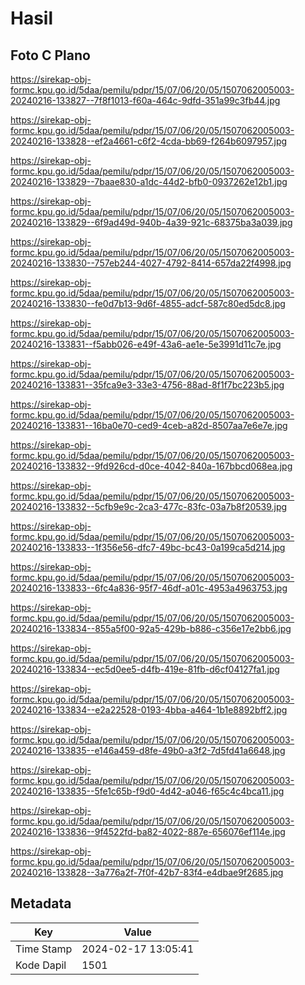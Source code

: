 # Hasil

## Foto C Plano

https://sirekap-obj-formc.kpu.go.id/5daa/pemilu/pdpr/15/07/06/20/05/1507062005003-20240216-133827--7f8f1013-f60a-464c-9dfd-351a99c3fb44.jpg

https://sirekap-obj-formc.kpu.go.id/5daa/pemilu/pdpr/15/07/06/20/05/1507062005003-20240216-133828--ef2a4661-c6f2-4cda-bb69-f264b6097957.jpg

https://sirekap-obj-formc.kpu.go.id/5daa/pemilu/pdpr/15/07/06/20/05/1507062005003-20240216-133829--7baae830-a1dc-44d2-bfb0-0937262e12b1.jpg

https://sirekap-obj-formc.kpu.go.id/5daa/pemilu/pdpr/15/07/06/20/05/1507062005003-20240216-133829--6f9ad49d-940b-4a39-921c-68375ba3a039.jpg

https://sirekap-obj-formc.kpu.go.id/5daa/pemilu/pdpr/15/07/06/20/05/1507062005003-20240216-133830--757eb244-4027-4792-8414-657da22f4998.jpg

https://sirekap-obj-formc.kpu.go.id/5daa/pemilu/pdpr/15/07/06/20/05/1507062005003-20240216-133830--fe0d7b13-9d6f-4855-adcf-587c80ed5dc8.jpg

https://sirekap-obj-formc.kpu.go.id/5daa/pemilu/pdpr/15/07/06/20/05/1507062005003-20240216-133831--f5abb026-e49f-43a6-ae1e-5e3991d11c7e.jpg

https://sirekap-obj-formc.kpu.go.id/5daa/pemilu/pdpr/15/07/06/20/05/1507062005003-20240216-133831--35fca9e3-33e3-4756-88ad-8f1f7bc223b5.jpg

https://sirekap-obj-formc.kpu.go.id/5daa/pemilu/pdpr/15/07/06/20/05/1507062005003-20240216-133831--16ba0e70-ced9-4ceb-a82d-8507aa7e6e7e.jpg

https://sirekap-obj-formc.kpu.go.id/5daa/pemilu/pdpr/15/07/06/20/05/1507062005003-20240216-133832--9fd926cd-d0ce-4042-840a-167bbcd068ea.jpg

https://sirekap-obj-formc.kpu.go.id/5daa/pemilu/pdpr/15/07/06/20/05/1507062005003-20240216-133832--5cfb9e9c-2ca3-477c-83fc-03a7b8f20539.jpg

https://sirekap-obj-formc.kpu.go.id/5daa/pemilu/pdpr/15/07/06/20/05/1507062005003-20240216-133833--1f356e56-dfc7-49bc-bc43-0a199ca5d214.jpg

https://sirekap-obj-formc.kpu.go.id/5daa/pemilu/pdpr/15/07/06/20/05/1507062005003-20240216-133833--6fc4a836-95f7-46df-a01c-4953a4963753.jpg

https://sirekap-obj-formc.kpu.go.id/5daa/pemilu/pdpr/15/07/06/20/05/1507062005003-20240216-133834--855a5f00-92a5-429b-b886-c356e17e2bb6.jpg

https://sirekap-obj-formc.kpu.go.id/5daa/pemilu/pdpr/15/07/06/20/05/1507062005003-20240216-133834--ec5d0ee5-d4fb-419e-81fb-d6cf04127fa1.jpg

https://sirekap-obj-formc.kpu.go.id/5daa/pemilu/pdpr/15/07/06/20/05/1507062005003-20240216-133834--e2a22528-0193-4bba-a464-1b1e8892bff2.jpg

https://sirekap-obj-formc.kpu.go.id/5daa/pemilu/pdpr/15/07/06/20/05/1507062005003-20240216-133835--e146a459-d8fe-49b0-a3f2-7d5fd41a6648.jpg

https://sirekap-obj-formc.kpu.go.id/5daa/pemilu/pdpr/15/07/06/20/05/1507062005003-20240216-133835--5fe1c65b-f9d0-4d42-a046-f65c4c4bca11.jpg

https://sirekap-obj-formc.kpu.go.id/5daa/pemilu/pdpr/15/07/06/20/05/1507062005003-20240216-133836--9f4522fd-ba82-4022-887e-656076ef114e.jpg

https://sirekap-obj-formc.kpu.go.id/5daa/pemilu/pdpr/15/07/06/20/05/1507062005003-20240216-133828--3a776a2f-7f0f-42b7-83f4-e4dbae9f2685.jpg


## Metadata

| Key        | Value               |
| ---------- | ------------------- |
| Time Stamp | 2024-02-17 13:05:41 |
| Kode Dapil | 1501                |



